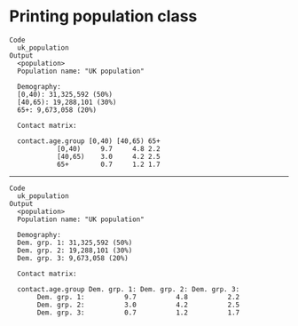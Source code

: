 # Printing population class

    Code
      uk_population
    Output
      <population>
      Population name: "UK population"
      
      Demography:
      [0,40): 31,325,592 (50%)
      [40,65): 19,288,101 (30%)
      65+: 9,673,058 (20%)
      
      Contact matrix:
                       
      contact.age.group [0,40) [40,65) 65+
                [0,40)     9.7     4.8 2.2
                [40,65)    3.0     4.2 2.5
                65+        0.7     1.2 1.7

---

    Code
      uk_population
    Output
      <population>
      Population name: "UK population"
      
      Demography:
      Dem. grp. 1: 31,325,592 (50%)
      Dem. grp. 2: 19,288,101 (30%)
      Dem. grp. 3: 9,673,058 (20%)
      
      Contact matrix:
                       
      contact.age.group Dem. grp. 1: Dem. grp. 2: Dem. grp. 3:
           Dem. grp. 1:          9.7          4.8          2.2
           Dem. grp. 2:          3.0          4.2          2.5
           Dem. grp. 3:          0.7          1.2          1.7

